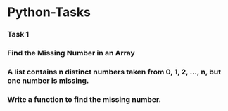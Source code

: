 # Python-Tasks
### Task 1
### Find the Missing Number in an Array
### A list contains n distinct numbers taken from 0, 1, 2, ..., n, but one number is missing.
### Write a function to find the missing number.

